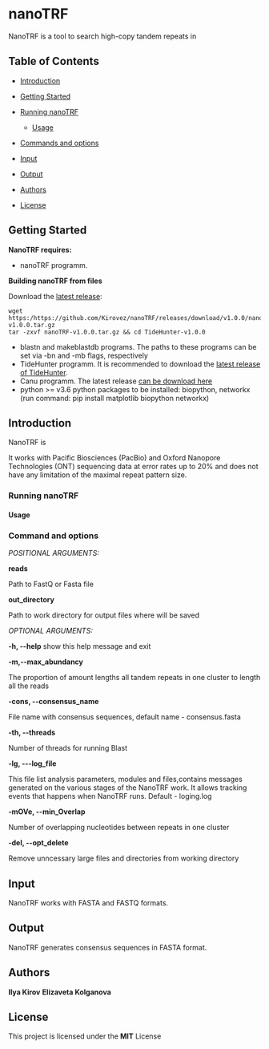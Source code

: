 # nanoTRF

NanoTRF is a tool to search high-copy tandem repeats in 
## Table of Contents

- [Introduction](#introduction)
- [Getting Started](#getting)
  
- [Running nanoTRF](#running)
  - [Usage](#usage)
- [Commands and options](#cmd)
- [Input](#input_output)
- [Output](#output)
- [Authors](#authors)
- [License](#license)
## <a name="getting"></a>Getting Started

**NanoTRF requires:**
- nanoTRF programm.

**Building  nanoTRF from  files**

Download the [latest release](https://github.com/Kirovez/nanoTRF/releases):
```
wget https:/https://github.com/Kirovez/nanoTRF/releases/download/v1.0.0/nanoTRF-v1.0.0.tar.gz
tar -zxvf nanoTRF-v1.0.0.tar.gz && cd TideHunter-v1.0.0
```
- blastn and makeblastdb programs. The paths to these programs can be set via -bn and -mb flags, respectively
- TideHunter programm. It is recommended to download the [latest release of TideHunter](https://github.com/yangao07/TideHunter/releases).
- Canu programm. The latest release [can be download here](http://github.com/marbl/canu/releases)
- python >= v3.6 python packages to be installed: biopython, networkx (run command: pip install matplotlib biopython networkx)


## <a name="introduction"></a>Introduction

NanoTRF is 


It works with Pacific Biosciences (PacBio) and 
Oxford Nanopore Technologies (ONT) sequencing data at error rates 
up to 20% and does not have any limitation of the maximal repeat pattern size.

### <a name="running"></a>Running nanoTRF

#### <a name="usage"></a>Usage

### <a name="cmd"></a>Command and options

*POSITIONAL ARGUMENTS:*

**reads**        

Path to FastQ or Fasta file

**out_directory**

Path to work directory for output files where will be saved


*OPTIONAL ARGUMENTS:*

**-h, --help**            show this help message and exit

**-m,--max_abundancy**   

The proportion of amount lengths all tandem repeats in one cluster to length all the reads
                        
**-cons, --consensus_name** 

File name with consensus sequences, default name - consensus.fasta

**-th, --threads**

Number of threads for running Blast

**-lg, ---log_file** 

This file list analysis parameters, modules and files,contains messages generated on the various stages of the NanoTRF work. It allows tracking events that
happens when NanoTRF runs. Default - loging.log

**-mOVe, --min_Overlap** 

Number of overlapping nucleotides between repeats in one cluster

**-del, --opt_delete**

Remove unncessary large files and directories from working directory

## <a name="input_output"></a>Input
NanoTRF works with FASTA and FASTQ formats.

## <a name="output"></a>Output

NanoTRF generates consensus sequences in FASTA format.
## <a name="authors"></a>Authors
**Ilya Kirov**
**Elizaveta Kolganova**

## <a name="license"></a>License
This project is licensed under the **MIT** License



